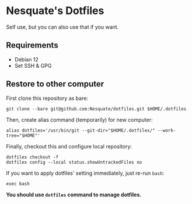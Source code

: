 # Nesquate's Dotfiles
Self use, but you can also use that if you want.

## Requirements
- Debian 12
- Set SSH & GPG

## Restore to other computer

First clone this repository as bare:
```shell
git clone --bare git@github.com:Nesquate/dotfiles.git $HOME/.dotfiles
```

Then, create alias command (temporarily) for new computer:
```shell
alias dotfiles='/usr/bin/git --git-dir="$HOME/.dotfiles/" --work-tree="$HOME"'
```

Finally, checkout this and configure local repository:
```shell
dotfiles checkout -f
dotfiles config --local status.showUntrackedFiles no
```

If you want to apply dotfiles' setting immediately, just re-run `bash`:
```shell
exec bash
```

**You should use `dotfiles` command to manage dotfiles.**

